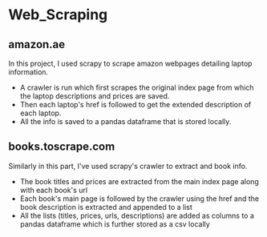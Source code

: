# Web_Scraping
## amazon.ae
In this project, I used scrapy to scrape amazon webpages detailing laptop information.
- A crawler is run which first scrapes the original index page from which the laptop descriptions and prices are saved.
- Then each laptop's href is followed to get the extended description of each laptop.
- All the info is saved to a pandas dataframe that is stored locally.

## books.toscrape.com
Similarly in this part, I've used scrapy's crawler to extract and book info.
- The book titles and prices are extracted from the main index page along with each book's url
- Each book's main page is followed by the crawler using the href and the book description is extracted and appended to a list
- All the lists (titles, prices, urls, descriptions) are added as columns to a pandas dataframe which is further stored as a csv locally